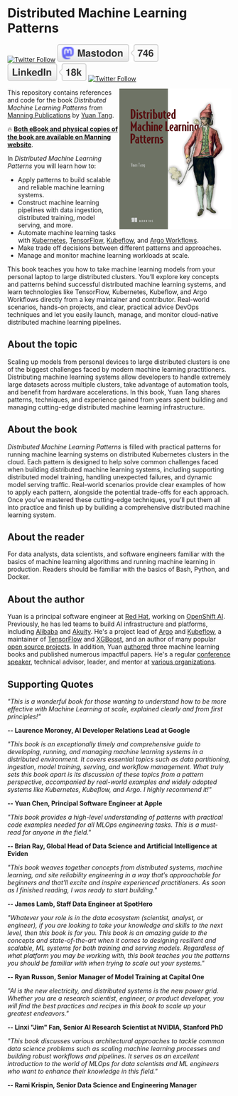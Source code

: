 # Distributed Machine Learning Patterns

[![Twitter Follow](https://img.shields.io/twitter/follow/TerryTangYuan?style=social)](https://twitter.com/TerryTangYuan)
[![Mastodon](https://raw.githubusercontent.com/terrytangyuan/terrytangyuan/master/imgs/mastodon.svg)](https://fosstodon.org/@terrytangyuan)
[![LinkedIn](https://raw.githubusercontent.com/terrytangyuan/terrytangyuan/master/imgs/linkedin.svg)](https://www.linkedin.com/in/terrytangyuan)
[![Twitter Follow](https://img.shields.io/twitter/follow/DistML?style=social)](https://twitter.com/DistML)

<img align="right" src="images/book-front-cover.png" alt="book-front-cover" width="50%" height="50%">

This repository contains references and code for the book *Distributed Machine Learning Patterns* from [Manning Publications](https://www.manning.com/) by [Yuan Tang](https://github.com/terrytangyuan).

:fire: **[Both eBook and physical copies of the book are available on Manning website](https://bit.ly/2RKv8Zo)**.

In *Distributed Machine Learning Patterns* you will learn how to:

* Apply patterns to build scalable and reliable machine learning systems.
* Construct machine learning pipelines with data ingestion, distributed training, model serving, and more.
* Automate machine learning tasks with [Kubernetes](https://kubernetes.io/), [TensorFlow](https://www.tensorflow.org/), [Kubeflow](https://www.kubeflow.org/), and [Argo Workflows](https://argoproj.github.io/argo-workflows/).
* Make trade off decisions between different patterns and approaches.
* Manage and monitor machine learning workloads at scale.

This book teaches you how to take machine learning models from your personal laptop to large distributed clusters. You’ll explore key concepts and patterns behind successful distributed machine learning systems, and learn technologies like TensorFlow, Kubernetes, Kubeflow, and Argo Workflows directly from a key maintainer and contributor. Real-world scenarios, hands-on projects, and clear, practical advice DevOps techniques and let you easily launch, manage, and monitor cloud-native distributed machine learning pipelines.

## About the topic

Scaling up models from personal devices to large distributed clusters is one of the biggest challenges faced by modern machine learning practitioners. Distributing machine learning systems allow developers to handle extremely large datasets across multiple clusters, take advantage of automation tools, and benefit from hardware accelerations. In this book, Yuan Tang shares patterns, techniques, and experience gained from years spent building and managing cutting-edge distributed machine learning infrastructure.

## About the book

*Distributed Machine Learning Patterns* is filled with practical patterns for running machine learning systems on distributed Kubernetes clusters in the cloud. Each pattern is designed to help solve common challenges faced when building distributed machine learning systems, including supporting distributed model training, handling unexpected failures, and dynamic model serving traffic. Real-world scenarios provide clear examples of how to apply each pattern, alongside the potential trade-offs for each approach. Once you’ve mastered these cutting-edge techniques, you’ll put them all into practice and finish up by building a comprehensive distributed machine learning system.

## About the reader

For data analysts, data scientists, and software engineers familiar with the basics of machine learning algorithms and running machine learning in production. Readers should be familiar with the basics of Bash, Python, and Docker.

## About the author

Yuan is a principal software engineer at [Red Hat](https://www.redhat.com/), working on [OpenShift AI](https://www.redhat.com/en/technologies/cloud-computing/openshift/openshift-ai). Previously, he has led teams to build AI infrastructure and platforms, including [Alibaba](https://www.alibabagroup.com/) and [Akuity](https://akuity.io/). He's a project lead of [Argo](https://argoproj.github.io/) and [Kubeflow](https://github.com/kubeflow), a maintainer of [TensorFlow](https://github.com/tensorflow/tensorflow) and [XGBoost](https://github.com/dmlc/xgboost), and an author of many popular [open source projects](https://github.com/sponsors/terrytangyuan). In addition, Yuan [authored](https://terrytangyuan.github.io/cv#publications) three machine learning books and published numerous impactful papers. He's a regular [conference speaker](https://terrytangyuan.github.io/cv#talks), technical advisor, leader, and mentor at [various organizations](https://terrytangyuan.github.io/cv#services). 

## Supporting Quotes

*"This is a wonderful book for those wanting to understand how to be more effective with Machine Learning at scale, explained clearly and from first principles!"*

**-- Laurence Moroney, AI Developer Relations Lead at Google**

*"This book is an exceptionally timely and comprehensive guide to developing, running, and managing machine learning systems in a distributed environment. It covers essential topics such as data partitioning, ingestion, model training, serving, and workflow management. What truly sets this book apart is its discussion of these topics from a pattern perspective, accompanied by real-world examples and widely adopted systems like Kubernetes, Kubeflow, and Argo. I highly recommend it!"*

**-- Yuan Chen, Principal Software Engineer at Apple**


*"This book provides a high-level understanding of patterns with practical code examples needed for all MLOps engineering tasks. This is a must-read for anyone in the field."*

**-- Brian Ray, Global Head of Data Science and Artificial Intelligence at Eviden**


*"This book weaves together concepts from distributed systems, machine learning, and site reliability engineering in a way that’s approachable for beginners and that’ll excite and inspire experienced practitioners. As soon as I finished reading, I was ready to start building."*

**-- James Lamb, Staff Data Engineer at SpotHero**


*"Whatever your role is in the data ecosystem (scientist, analyst, or engineer), if you are looking to take your knowledge and skills to the next level, then this book is for you. This book is an amazing guide to the concepts and state-of-the-art when it comes to designing resilient and scalable, ML systems for both training and serving models. Regardless of what platform you may be working with, this book teaches you the patterns you should be familiar with when trying to scale out your systems."*

**-- Ryan Russon, Senior Manager of Model Training at Capital One**


*"AI is the new electricity, and distributed systems is the new power grid. Whether you are a research scientist, engineer, or product developer, you will find the best practices and recipes in this book to scale up your greatest endeavors."*

**-- Linxi "Jim" Fan, Senior AI Research Scientist at NVIDIA, Stanford PhD**

*"This book discusses various architectural approaches to tackle common data science problems such as scaling machine learning processes and building robust workflows and pipelines. It serves as an excellent introduction to the world of MLOps for data scientists and ML engineers who want to enhance their knowledge in this field."*

**-- Rami Krispin, Senior Data Science and Engineering Manager**
